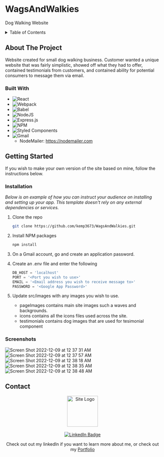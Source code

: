 # WagsAndWalkies
Dog Walking Website

<!-- TABLE OF CONTENTS -->
<details>
  <summary>Table of Contents</summary>
  <ol>
    <li>
      <a href="#about-the-project">About The Project</a>
      <ul>
        <li><a href="#built-with">Built With</a></li>
      </ul>
    </li>
    <li>
      <a href="#getting-started">Getting Started</a>
      <ul>
        <li><a href="#installation">Installation</a></li>
      </ul>
    </li>
    <li><a href="#screenshots">Site Screenshots</a></li>
    <li><a href="#contact">Contact</a></li>
  </ol>
</details>

<!-- ABOUT THE PROJECT -->
## About The Project

Website created for small dog walking business. Customer wanted a unique website that was fairly simplistic, showed off what they had to offer, contained testimonials from customers, and contained ability for potential consumers to message them via email.

### Built With

* ![React](https://img.shields.io/badge/react-%2320232a.svg?style=for-the-badge&logo=react&logoColor=%2361DAFB)
* ![Webpack](https://img.shields.io/badge/webpack-%238DD6F9.svg?style=for-the-badge&logo=webpack&logoColor=black)
* ![Babel](https://img.shields.io/badge/Babel-F9DC3e?style=for-the-badge&logo=babel&logoColor=black)
* ![NodeJS](https://img.shields.io/badge/node.js-6DA55F?style=for-the-badge&logo=node.js&logoColor=white)
* ![Express.js](https://img.shields.io/badge/express.js-%23404d59.svg?style=for-the-badge&logo=express&logoColor=%2361DAFB)
* ![NPM](https://img.shields.io/badge/NPM-%23000000.svg?style=for-the-badge&logo=npm&logoColor=white)
* ![Styled Components](https://img.shields.io/badge/styled--components-DB7093?style=for-the-badge&logo=styled-components&logoColor=white)
* ![Gmail](https://img.shields.io/badge/Gmail-D14836?style=for-the-badge&logo=gmail&logoColor=white)
  - NodeMailer: https://nodemailer.com


<!-- GETTING STARTED -->
## Getting Started

If you wish to make your own version of the site based on mine, follow the instructions below.

### Installation

_Below is an example of how you can instruct your audience on installing and setting up your app. This template doesn't rely on any external dependencies or services._

1. Clone the repo
   ```sh
   git clone https://github.com/kemp3673/WagsAndWalkies.git
   ```
2. Install NPM packages
   ```sh
   npm install
   ```
3. On a Gmail account, go and create an application password.

4. Create an .env file and enter the following
   ```js
   DB_HOST = 'localhost'
   PORT = '<Port you wish to use>'
   EMAIL = '<Email address you wish to receive message to>'
   PASSWORD = '<Google App Password>'
   ```
 7. Update src/images with any images you wish to use. 
    - pageImages contains main site images such a waves and backgrounds. 
    - icons contains all the icons files used across the site.
    - testimonials contains dog images that are used for tesimonial component

<!-- SCREENSHOTS -->
### Screenshots
![Screen Shot 2022-12-09 at 12 37 31 AM](https://user-images.githubusercontent.com/102747919/206640500-fb49a2de-2503-4124-949e-0fd5b3da3ad8.png)
![Screen Shot 2022-12-09 at 12 37 57 AM](https://user-images.githubusercontent.com/102747919/206640575-6ca077b1-7f3d-48f9-9029-057268090283.png)
![Screen Shot 2022-12-09 at 12 38 18 AM](https://user-images.githubusercontent.com/102747919/206640651-eafbdede-f8ae-465d-a6b5-e045be9512d6.png)
![Screen Shot 2022-12-09 at 12 38 35 AM](https://user-images.githubusercontent.com/102747919/206640696-c89488fd-438d-44de-bc25-345daefcc7a3.png)
![Screen Shot 2022-12-09 at 12 38 48 AM](https://user-images.githubusercontent.com/102747919/206640728-c35f4c19-50f4-4720-9b7d-c6470a837317.png)


<!-- CONTACT -->
## Contact

<div id="badges" align="center">
  <a href="https://www.linkedin.com/in/nicholas-kempkes/">
    <img src="https://cdn-icons-png.flaticon.com/512/1581/1581645.png" alt="Site Logo" width="100"/>
       <!--   Created by Freepik from flaticon.com   -->
  <br></br>
  <a href="https://github.com/kemp3673/WagsAndWalkies/">
    <img src="https://img.shields.io/badge/LinkedIn-blue?style=for-the-badge&logo=linkedin&logoColor=white" alt="LinkedIn Badge"/>
  </a>
  <p>Check out out my linkedIn if you want to learn more about me, or check out my <a href="https://www.nicholaskempkes.com">Portfolio</a></p>
</div>
